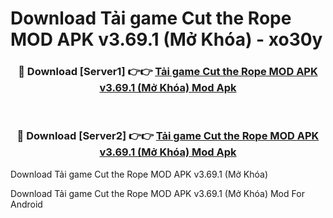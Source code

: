 # Download Tải game Cut the Rope MOD APK v3.69.1 (Mở Khóa) - xo30y


<div align="center">
<h3>🔴 Download [Server1] 👉👉 <a href="https://apk-comot.site?title=Tải_game_Cut_the_Rope_MOD_APK_v3.69.1_(Mở_Khóa)">Tải game Cut the Rope MOD APK v3.69.1 (Mở Khóa) Mod Apk</a></h3><br>
<h3>🔴 Download [Server2] 👉👉 <a href="https://apk-comot.site?title=Tải_game_Cut_the_Rope_MOD_APK_v3.69.1_(Mở_Khóa)">Tải game Cut the Rope MOD APK v3.69.1 (Mở Khóa) Mod Apk</a></h3>
</div>



Download Tải game Cut the Rope MOD APK v3.69.1 (Mở Khóa) 

Download Tải game Cut the Rope MOD APK v3.69.1 (Mở Khóa) Mod For Android